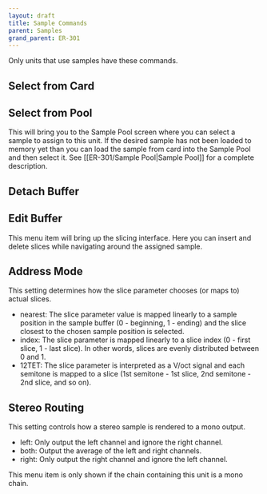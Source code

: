 ```yaml
---
layout: draft
title: Sample Commands
parent: Samples
grand_parent: ER-301
---
```


Only units that use samples have these commands.

## Select from Card

## Select from Pool

This will bring you to the Sample Pool screen where you can select a sample to assign to this unit.  If the desired sample has not been loaded to memory yet than you can load the sample from card into the Sample Pool and then select it.  See [[ER-301/Sample Pool|Sample Pool]] for a complete description.


## Detach Buffer

## Edit Buffer

This menu item will bring up the slicing interface.  Here you can insert and delete slices while navigating around the assigned sample.

## Address Mode

This setting determines how the slice parameter chooses (or maps to) actual slices.

* nearest: The slice parameter value is mapped linearly to a sample position in the sample buffer (0 - beginning, 1 - ending) and the slice closest to the chosen sample position is selected.
* index: The slice parameter is mapped linearly to a slice index (0 - first slice, 1 - last slice).  In other words, slices are evenly distributed between 0 and 1.
* 12TET: The slice parameter is interpreted as a V/oct signal and each semitone is mapped to a slice (1st semitone - 1st slice, 2nd semitone - 2nd slice, and so on).

## Stereo Routing

This setting controls how a stereo sample is rendered to a mono output.  

* left: Only output the left channel and ignore the right channel.
* both: Output the average of the left and right channels.
* right: Only output the right channel and ignore the left channel.

This menu item is only shown if the chain containing this unit is a mono chain.
